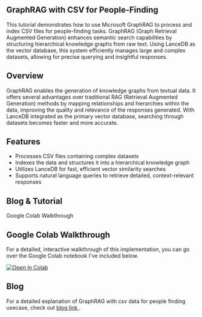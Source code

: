 ## GraphRAG with CSV for People-Finding
This tutorial demonstrates how to use Microsoft GraphRAG to process and index CSV files for people-finding tasks. GraphRAG (Graph Retrieval Augmented Generation) enhances semantic search capabilities by structuring hierarchical knowledge graphs from raw text. Using LanceDB as the vector database, this system efficiently manages large and complex datasets, allowing for precise querying and insightful responses.

## Overview
GraphRAG enables the generation of knowledge graphs from textual data. It offers several advantages over traditional RAG (Retrieval Augmented Generation) methods by mapping relationships and hierarchies within the data, improving the quality and relevance of the responses generated. With LanceDB integrated as the primary vector database, searching through datasets becomes faster and more accurate.

## Features
- Processes CSV files containing complex datasets
- Indexes the data and structures it into a hierarchical knowledge graph
- Utilizes LanceDB for fast, efficient vector similarity searches
- Supports natural language queries to retrieve detailed, context-relevant responses



## Blog &  Tutorial

Google Colab Walkthrough


## Google Colab Walkthrough
For a detailed, interactive walkthrough of this implementation, you can go over the Google Colab notebook I've included below. 

[![Open In Colab](https://colab.research.google.com/assets/colab-badge.svg)](https://colab.research.google.com/github/lancedb/vectordb-recipes/blob/main/tutorials/graphrag_csv/main.ipynb)


## Blog

For a detailed explanation of GraphRAG with csv data for people finding usecase, check out  [blog link ](https://blog.lancedb.com/p/d8c71df4-e55f-479a-819e-cde13354a6a3/
).

